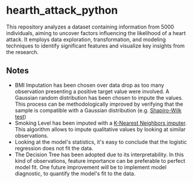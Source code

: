 # hearth_attack_python
This repository analyzes a dataset containing information from 5000 individuals, aiming to uncover factors influencing the likelihood of a heart attack. It employs data exploration, transformation, and modeling techniques to identify significant features and visualize key insights from the research.

## Notes
- BMI Imputation has been chosen over data drop as too many observation presenting a positive target value were involved. A Gaussian random distribution has been chosen to impute the values. This process can be methodologically improved by verifying that the sample is compatible with a Gaussian distribution (e.g. [Shapiro-Wilk test]([url](https://en.wikipedia.org/wiki/Normality_test#:~:text=A%20normality%20test%20is%20used,a%20normally%20distributed%20sample%20population.)https://en.wikipedia.org/wiki/Normality_test#:~:text=A%20normality%20test%20is%20used,a%20normally%20distributed%20sample%20population.))
- Smoking Level has been imputed with a [K-Nearest Neighbors imputer]([url](https://medium.com/@kyawsawhtoon/a-guide-to-knn-imputation-95e2dc496e)https://medium.com/@kyawsawhtoon/a-guide-to-knn-imputation-95e2dc496e). This algorithm allows to impute qualitative values by looking at similar observations.
- Looking at the model's statistics, it's easy to conclude that the logistic regression does not fit the data.
- The Decision Tree has been adopted due to its interpretability. In this kind of observations, feature importance can be preferable to perfect model fit. One future improvement will be to implement model diagnostic, to quantify the model's fit to the data. 
